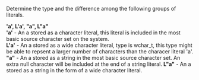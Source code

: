 Determine the type and the difference among the following groups of literals. 

**'a', L'a', "a", L"a"**  
**'a'** - An a stored as a character literal, this literal is included in the most basic source character set on the system.  
**L'a'** - An a stored as a wide character literal, type is wchar_t, this type might be able to repsent a larger number of characters than the characer literal 'a'.  
**"a"** - An a stored as a string in the most basic source character set. An extra null character will be included at the end of a string literal.
**L"a"** - An a stored as a string in the form of a wide character literal.
